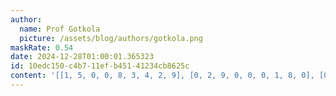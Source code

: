 ```yaml
---
author:
  name: Prof Gotkola
  picture: /assets/blog/authors/gotkola.png
maskRate: 0.54
date: 2024-12-28T01:00:01.365323
id: 10edc150-c4b7-11ef-b451-41234cb8625c
content: '[[1, 5, 0, 0, 8, 3, 4, 2, 9], [0, 2, 9, 0, 0, 0, 1, 8, 0], [0, 6, 0, 0, 9, 0, 5, 0, 3], [0, 0, 0, 3, 0, 0, 0, 5, 0], [9, 0, 3, 7, 6, 5, 2, 1, 0], [0, 0, 0, 0, 1, 8, 0, 0, 0], [0, 0, 0, 1, 0, 0, 0, 0, 0], [2, 0, 8, 4, 0, 9, 7, 6, 1], [6, 0, 0, 0, 7, 2, 0, 0, 5]]'
---
```

